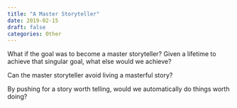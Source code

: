 ```yaml
---
title: "A Master Storyteller"
date: 2019-02-15
draft: false
categories: Other
---
```


What if the goal was to become a master storyteller? Given a lifetime to achieve that singular goal, what else would we achieve?

Can the master storyteller avoid living a masterful story?

By pushing for a story worth telling, would we automatically do things worth doing?

